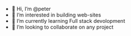 - 👋 Hi, I’m @peter
- 👀 I’m interested in building web-sites
- 🌱 I’m currently learning Full stack devolopment
- 💞️ I’m looking to collaborate on any project

<!---
peter085/peter085 is a ✨ special ✨ repository because its `README.md` (this file) appears on your GitHub profile.
You can click the Preview link to take a look at your changes.
--->
